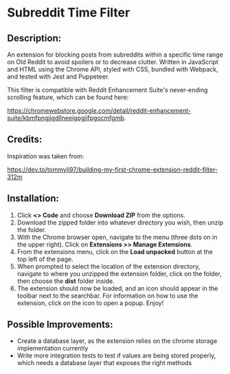 # Subreddit Time Filter

## Description:
An extension for blocking posts from subreddits within a specific time range on Old Reddit to avoid spoilers
or to decrease clutter. Written in JavaScript and HTML using the Chrome API, styled with CSS, bundled with Webpack, and tested with Jest and Puppeteer.

This filter is compatible with Reddit Enhancement Suite's never-ending scrolling feature,
which can be found here:

https://chromewebstore.google.com/detail/reddit-enhancement-suite/kbmfpngjjgdllneeigpgjifpgocmfgmb.

## Credits:
Inspiration was taken from:

https://dev.to/tommyli97/building-my-first-chrome-extension-reddit-filter-312m

## Installation:
1. Click **<> Code** and choose **Download ZIP** from the options.
2. Download the zipped folder into whatever directory you wish, then unzip the folder.
3. With the Chrome browser open, navigate to the menu (three dots on in the upper right). Click on **Extensions >> Manage Extensions**.
4. From the extensions menu, click on the **Load unpacked** button at the top left of the page.
5. When prompted to select the location of the extension directory, navigate to where you unzipped the extension folder, click on the folder, then choose the **dist** folder inside.
6. The extension should now be loaded, and an icon should appear in the toolbar next to the searchbar. For information on how to use the extension, click on the icon to open a popup. Enjoy!

## Possible Improvements:
- Create a database layer, as the extension relies on the chrome storage implementation currently
- Write more integration tests to test if values are being stored properly, which needs a database layer that exposes the right methods
